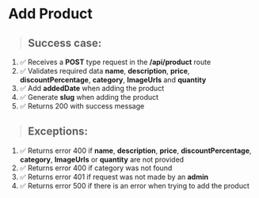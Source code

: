 # Add Product

> ## Success case:
1. ✅ Receives a **POST** type request in the **/api/product** route
2. ✅ Validates required data **name**, **description**, **price**, **discountPercentage**, **category**, **ImageUrls** and **quantity**
3. ✅ Add **addedDate** when adding the product
4. ✅ Generate **slug** when adding the product
5. ✅ Returns 200 with success message

> ## Exceptions:
1. ✅ Returns error 400 if **name**, **description**, **price**, **discountPercentage**, **category**, **ImageUrls** or **quantity** are not provided
2. ✅ Returns error 400 if category was not found
3. ✅ Returns error 401 if request was not made by an **admin**
4. ✅ Returns error 500 if there is an error when trying to add the product
